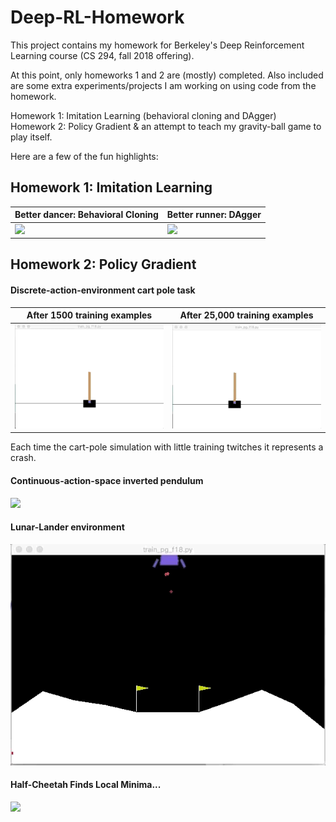 # Deep-RL-Homework

This project contains my homework for Berkeley's Deep Reinforcement Learning course (CS 294, fall 2018 offering).  

At this point, only homeworks 1 and 2 are (mostly) completed. Also included are some extra experiments/projects I am working on using code from the homework.

Homework 1: Imitation Learning (behavioral cloning and DAgger)  
Homework 2: Policy Gradient & an attempt to teach my gravity-ball game to play itself.

Here are a few of the fun highlights:  

## Homework 1: Imitation Learning

| Better dancer: Behavioral Cloning | Better runner: DAgger |  
| ------------------------- | ------------------------- |  
| ![](hw1/results_and_plots/non_dagger_humanoid.gif) | ![](hw1/results_and_plots/dagger_humanoid.gif) |


## Homework 2: Policy Gradient

#### Discrete-action-environment cart pole task

| After 1500 training examples | After 25,000 training examples |  
| ------------------------- | ------------------------- |  
| ![](hw2/result_plots/cart_pole_v0_n3_b500.gif) | ![](hw2/result_plots/cart_pole_v0_n50_b500.gif) |

Each time the cart-pole simulation with little training twitches it represents a crash.




#### Continuous-action-space inverted pendulum
![](hw2/result_plots/continuous_gif.gif) 


#### Lunar-Lander environment
![](hw2/result_plots/ll_gif.gif)

#### Half-Cheetah Finds Local Minima...
![](hw2/result_plots/hc_local_min.gif)

